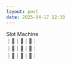 ```yaml
---
layout: post
date: 2025-04-17 12:30
---
```


Slot Machine<br />
｜💎｜💎｜🔔｜<br />
｜🍇｜🏴｜💎｜<br />
｜🍒｜🍇｜🍇｜<br />

